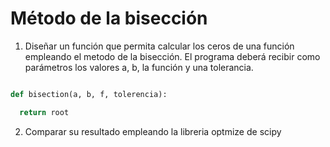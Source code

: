 # Método de la bisección

1. Diseñar un función  que permita calcular los ceros de una 
función empleando el metodo de la bisección. El programa deberá recibir 
como parámetros los valores a, b, la función y una tolerancia.


```python

def bisection(a, b, f, tolerencia):

  return root

```

2. Comparar su resultado empleando la libreria optmize de scipy 
